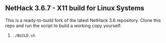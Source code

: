 ## NetHack 3.6.7  -  X11 build for Linux Systems

This is a ready-to-build fork of the latest NetHack 3.6 repository.  Clone this repo and run the script to build a working copy yourself:

1. `./BUILD.sh`
